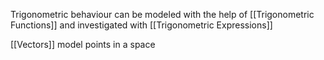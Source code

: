 Trigonometric behaviour can be modeled with the help of [[Trigonometric Functions]] and investigated with [[Trigonometric Expressions]]

[[Vectors]] model points in a space
